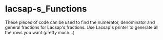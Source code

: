 # lacsap-s_Functions
These pieces of code can be used to find the numerator, denominator and general fractions for Lacsap's fractions.
Use Lacsap's printer to generate all the rows you want (pretty much...)

